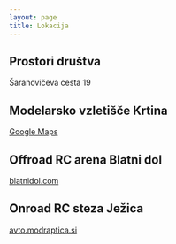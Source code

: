 ```yaml
---
layout: page
title: Lokacija
---
```

## Prostori društva
Šaranovičeva cesta 19

## Modelarsko vzletišče Krtina
[Google Maps](https://goo.gl/maps/t5ZoC6qG4zrA2TCy7)

## Offroad RC arena Blatni dol
[blatnidol.com](https://blatnidol.com/)

## Onroad RC steza Ježica
[avto.modraptica.si](http://avto.modraptica.si/)
